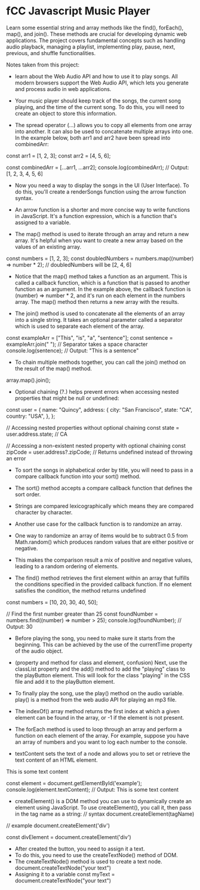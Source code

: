 # fCC Javascript Music Player
 Learn some essential string and array methods like the find(), forEach(), map(), and join(). These methods are crucial for developing dynamic web applications. The project covers fundamental concepts such as handling audio playback, managing a playlist, implementing play, pause, next, previous, and shuffle functionalities.

Notes taken from this project:

- learn about the Web Audio API and how to use it to play songs. All modern browsers support the Web Audio API, which lets you generate and process audio in web applications.

- Your music player should keep track of the songs, the current song playing, and the time of the current song. To do this, you will need to create an object to store this information.

- The spread operator (...) allows you to copy all elements from one array into another. It can also be used to concatenate multiple arrays into one. In the example below, both arr1 and arr2 have been spread into combinedArr:

const arr1 = [1, 2, 3];
const arr2 = [4, 5, 6];

const combinedArr = [...arr1, ...arr2];
console.log(combinedArr); // Output: [1, 2, 3, 4, 5, 6]

- Now you need a way to display the songs in the UI (User Interface). To do this, you'll create a renderSongs function using the arrow function syntax.
- An arrow function is a shorter and more concise way to write functions in JavaScript. It's a function expression, which is a function that's assigned to a variable.

- The map() method is used to iterate through an array and return a new array. It's helpful when you want to create a new array based on the values of an existing array.

const numbers = [1, 2, 3];
const doubledNumbers = numbers.map((number) => number * 2); // doubledNumbers will be [2, 4, 6]

- Notice that the map() method takes a function as an argument. This is called a callback function, which is a function that is passed to another function as an argument. In the example above, the callback function is (number) => number * 2, and it's run on each element in the numbers array. The map() method then returns a new array with the results.

- The join() method is used to concatenate all the elements of an array into a single string. It takes an optional parameter called a separator which is used to separate each element of the array.

const exampleArr = ["This", "is", "a", "sentence"];
const sentence = exampleArr.join(" "); // Separator takes a space character
console.log(sentence); // Output: "This is a sentence"

- To chain multiple methods together, you can call the join() method on the result of the map() method.

array.map().join();

- Optional chaining (?.) helps prevent errors when accessing nested properties that might be null or undefined:

const user = {
  name: "Quincy",
  address: {
    city: "San Francisco",
    state: "CA",
    country: "USA",
  },
};

// Accessing nested properties without optional chaining
const state = user.address.state; // CA

// Accessing a non-existent nested property with optional chaining
const zipCode = user.address?.zipCode; // Returns undefined instead of throwing an error

- To sort the songs in alphabetical order by title, you will need to pass in a compare callback function into your sort() method.
- The sort() method accepts a compare callback function that defines the sort order.
- Strings are compared lexicographically which means they are compared character by character.
- Another use case for the callback function is to randomize an array.
- One way to randomize an array of items would be to subtract 0.5 from Math.random() which produces random values that are either positive or negative.
- This makes the comparison result a mix of positive and negative values, leading to a random ordering of elements.

- The find() method retrieves the first element within an array that fulfills the conditions specified in the provided callback function. If no element satisfies the condition, the method returns undefined

const numbers = [10, 20, 30, 40, 50];

// Find the first number greater than 25
const foundNumber = numbers.find((number) => number > 25);
console.log(foundNumber); // Output: 30

- Before playing the song, you need to make sure it starts from the beginning. This can be achieved by the use of the currentTime property of the audio object.

- (property and method for class and element, confusion) Next, use the classList property and the add() method to add the "playing" class to the playButton element. This will look for the class "playing" in the CSS file and add it to the playButton element.
- To finally play the song, use the play() method on the audio variable. play() is a method from the web audio API for playing an mp3 file.

- The indexOf() array method returns the first index at which a given element can be found in the array, or -1 if the element is not present.

- The forEach method is used to loop through an array and perform a function on each element of the array. For example, suppose you have an array of numbers and you want to log each number to the console.

- textContent sets the text of a node and allows you to set or retrieve the text content of an HTML element.

<div id="example">This is some text content</div>

const element = document.getElementById('example');
console.log(element.textContent); // Output: This is some text content

- createElement() is a DOM method you can use to dynamically create an element using JavaScript. To use createElement(), you call it, then pass in the tag name as a string:
// syntax
document.createElement(tagName)

// example
document.createElement('div')

const divElement = document.createElement('div')

- After created the button, you need to assign it a text. 
- To do this, you need to use the createTextNode() method of DOM.
- The createTextNode() method is used to create a text node.
document.createTextNode("your text")
- Assigning it to a variable
const myText = document.createTextNode("your text")
